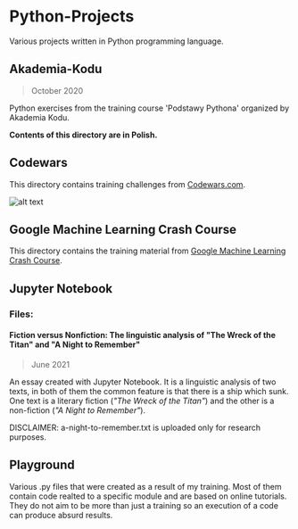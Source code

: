 # Python-Projects
Various projects written in Python programming language.

## Akademia-Kodu
>October 2020

Python exercises from the training course 'Podstawy Pythona' organized by Akademia Kodu.

**Contents of this directory are in Polish.**

## Codewars

This directory contains training challenges from [Codewars.com](https://www.codewars.com/users/PauPie74).

![alt text](https://www.codewars.com/users/PauPie74/badges/small "Codewars Badge")

## Google Machine Learning Crash Course

This directory contains the training material from [Google Machine Learning Crash Course](https://developers.google.com/machine-learning/crash-course).

## Jupyter Notebook

### Files:
#### Fiction versus Nonfiction: The linguistic analysis of "The Wreck of the Titan" and "A Night to Remember"
> June 2021

An essay created with Jupyter Notebook. It is a linguistic analysis of two texts, in both of them the common feature is that there is a ship which sunk.
One text is a literary fiction (*"The Wreck of the Titan"*) and the other is a non-fiction (*"A Night to Remember"*).

DISCLAIMER: a-night-to-remember.txt is uploaded only for research purposes.

## Playground

Various .py files that were created as a result of my training. Most of them contain code realted to a specific module and are based on online tutorials. They do not aim to be more than just a training so an execution of a code can produce absurd results.
